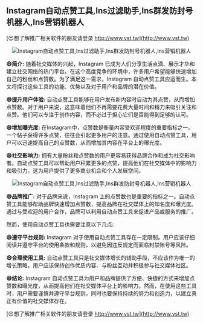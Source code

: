 ## **Instagram自动点赞工具,Ins过滤助手,Ins群发防封号机器人,Ins营销机器人**

[😍想了解推广相关软件的朋友请登录 http://www.vst.tw](http://www.vst.tw)

 <center><img src="https://vst.tw/MP4/tuiguang/png/8.png" alt="Instagram自动点赞工具,Ins过滤助手,Ins群发防封号机器人,Ins营销机器人"></center>

**😄简介:**
随着社交媒体的兴起，Instagram 已成为人们分享生活点滴、展示才华和建立社交网络的热门平台。在这个高度竞争的环境中，许多用户希望能够快速增加自己的粉丝和点赞数。为了满足这一需求，Instagram 自动点赞工具应运而生。本文将探讨这些工具的功能、优势以及对于用户和品牌的潜在价值。

**😄提升用户体验:**
自动点赞工具能够在用户发布新内容时自动为其点赞，从而增加点赞数。对于用户来说，这意味着他们不再需要花费大量时间和精力来吸引关注和点赞。他们可以专注于创作内容，而不必过于担心它们是否能得到足够的认可。

**😄增加曝光度:**
在Instagram中，点赞数是衡量内容受欢迎程度的重要指标之一。一个帖子获得许多点赞，往往会引起更多用户的注意。通过使用自动点赞工具，用户可以迅速提高自己的点赞数，从而增加其内容在平台上的曝光度。

**😄社交影响力:**
拥有大量粉丝和点赞数的用户更容易获得品牌合作和成为社交影响者。自动点赞工具可以帮助用户积累更多的点赞，提高他们在社交媒体中的影响力和吸引力。这为用户提供了更多商业机会和个人发展空间。

 <center><img src="https://vst.tw/MP4/tuiguang/png/2.png" alt="Instagram自动点赞工具,Ins过滤助手,Ins群发防封号机器人,Ins营销机器人"></center>

**😄品牌推广:**
对于品牌来说，Instagram 上的点赞数也是重要的指标之一。自动点赞工具能够帮助品牌快速增加点赞数，提高品牌在社交媒体上的知名度和曝光度。通过与受欢迎的用户合作，品牌可以利用自动点赞工具来促进产品或服务的推广。

然而，使用自动点赞工具也需要注意以下几点:

**😄遵守平台规则:**
Instagram 对于使用自动点赞工具存在一定限制。用户应该仔细阅读并遵守平台的使用条款和规则，以避免因违反规定而面临封禁账号等风险。

**😄合理使用工具:**
自动点赞工具只是社交媒体增长的辅助手段，不应该作为唯一的增长策略。用户应该保持创作优质内容、与粉丝互动并积极参与社交媒体社区。

**😄结论:**
Instagram 自动点赞工具为用户和品牌提供了方便、快捷的方式来增加点赞数和曝光度，从而提高他们在社交媒体平台上的影响力。然而，在使用这些工具时，用户需要谨慎并遵守平台规则，同时也要保持持续的努力和创造力，以建立真正有价值的社交媒体存在。

[😍想了解推广相关软件的朋友请登录 http://www.vst.tw](http://www.vst.tw)




